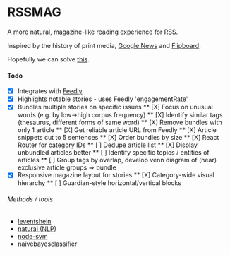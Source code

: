 # RSSMAG
A more natural, magazine-like reading experience for RSS.

Inspired by the history of print media, [Google News](news.google.com) and [Flipboard](flipboard.com).

Hopefully we can solve [this](https://news.ycombinator.com/item?id=12933006).

#### Todo
* [X] Integrates with [Feedly](feedly.com)
* [X] Highlights notable stories - uses Feedly 'engagementRate'
* [X] Bundles multiple stories on specific issues
** [X] Focus on unusual words (e.g. by low->high corpus frequency)
** [X] Identify similar tags (thesaurus, different forms of same word)
** [X] Remove bundles with only 1 article
** [X] Get reliable article URL from Feedly
** [X] Article snippets cut to 5 sentences
** [X] Order bundles by size
** [X] React Router for category IDs
** [ ] Dedupe article list
** [X] Display unbundled articles better
** [ ] Identify specific topics / entities of articles
** [ ] Group tags by overlap, develop venn diagram of (near) exclusive article groups => bundle
* [X] Responsive magazine layout for stories
** [X] Category-wide visual hierarchy
** [ ] Guardian-style horizontal/vertical blocks

###### Methods / tools
* [leventshein](https://stackoverflow.com/a/42287748/1053937)
* [natural (NLP)](https://dzone.com/articles/using-natural-nlp-module)
* [node-svm](http://svmlight.joachims.org/)
* naivebayesclassifier

